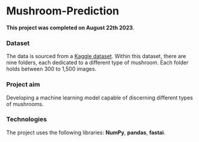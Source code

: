 # Mushroom-Prediction

**This project was completed on August 22th 2023**. <br>

### Dataset
The data is sourced from a [Kaggle dataset](https://www.kaggle.com/maysee/mushrooms-classification-common-genuss-images). 
Within this dataset, there are nine folders, each dedicated to a different type of mushroom. Each folder holds between 300 to 1,500 images.

### Project aim
Developing a machine learning model capable of discerning different types of mushrooms. 

### Technologies
The project uses the following libraries: **NumPy**, **pandas**, **fastai**.

